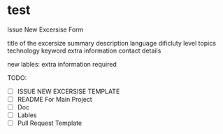 # test

Issue New Excersise Form

title of the excersize
summary 
description 
language
dificluty level
topics
technology
keyword
extra information
contact details


new lables:
extra information required

TODO:

- [ ] ISSUE NEW EXCERSISE TEMPLATE
- [ ] README For Main Project
- [ ] Doc
- [ ] Lables
- [ ] Pull Request Template

